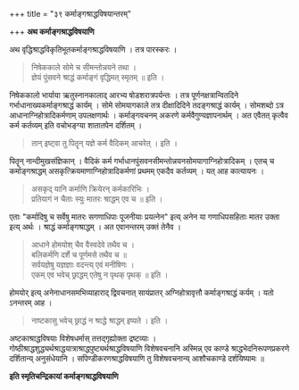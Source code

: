 +++
title = "३९ कर्माङ्गश्राद्धविषयान्तरम्"

+++
**अथ कर्माङ्गश्राद्धविषयाणि**

अथ वृद्धिश्राद्धविकृतिभूतकर्माङ्गश्राद्धविषयाणि । तत्र पारस्करः ।

> निषेककाले सोमे च सीमन्तोन्नयने तथा ।  
> ज्ञेयं पुंसवने श्राद्धं कर्माङ्गं वृद्धिमत् स्मृतम् ॥ इति ।

निषेककालो भार्याया ऋतुस्नानकालाद् आरभ्य षोडशरात्रपर्यन्तः । तत्र पूर्णनक्षत्रान्वितदिने गर्भाधानाख्यकर्माङ्गश्राद्धं कार्यम् । सोमे सोमयागकाले तत्र दीक्षादिदिने तदङ्गश्राद्धं कार्यम् । सोमशब्दो ऽत्र आधानाग्निहोत्रादिकर्मणाम् उपलक्षणार्थः । कर्माङ्गवचनम् अकरणे कर्मवैगुण्यज्ञापनार्थम् । अत एवैतत् कृत्वैव कर्म कर्तव्यम् इति वचोभङ्ग्या शातातपेन दर्शितम् ।

> तान् इष्ट्वा तु पितॄन् यज्ञे कर्म वैदिकम् आचरेत् । इति ।

पितॄन् नान्दीमुखसंज्ञिकान् । वैदिकं कर्म गर्भाधानपुंसवनसीमन्तोन्नयनसोमयागाग्निहोत्रादिकम् । एतच् च कर्माङ्गश्राद्धम् असकृत्क्रियमाणाग्निहोत्रादिकर्मणां प्रथमम् एकदैव कर्तव्यम् । यत् आह कात्यायनः ।

> असकृद् यानि कर्माणि क्रियेरन् कर्मकारिभिः ।  
> प्रतियागं न चैताः स्युः मातरः श्राद्धम् एव च ॥ इति ।

एताः "कर्मादिषु च सर्वेषु मातरः सगणाधिपाः पूजनीयाः प्रयत्नेन" इत्य् अनेन या गणाधिपसहिताः मातर उक्ता इत्य् अर्थः । श्राद्धं कर्माङ्गश्राद्धम् । अत एवानन्तरम् उक्तं तेनैव ।

> आधाने होमयोश् चैव वैस्वदेवे तथैव च ।  
> बलिकर्मणि दर्शे च पूर्णमसे तथैव च ॥  
> सर्वयज्ञेषु यज्ञज्ञाः वदन्त्य् एवं मनीषिणः ।  
> एकम् एव भवेच् छ्राद्धम् एतेषु न पृथक् पृथक् ॥ इति ।

होमयोर् इत्य् अनेनाधानसमभिव्याहाराद् द्विवचनात् सायंप्रातर् अग्निहोत्रावृत्तौ कर्माङ्गश्राद्धं कर्यम् । यतो ऽनन्तरम् आह ।

> नाष्टकासु भवेच् छ्राद्धं न श्राद्धे श्राद्धम् इष्यते । इति ।

अष्टकाश्राद्धविषयाः विशेषधर्मास् तत्तद्गृह्योक्ता द्रष्टव्याः । गोष्ठीश्राद्धशुद्ध्यर्थश्राद्धयात्राश्राद्धपुष्ट्यर्थश्राद्धविषयाणि विशेषवचनानि अस्मिन्न् एव काण्डे श्राद्धभेदनिरूपणप्रकरणे दर्शितान्य् अनुसंधेयानि । सपिण्डीकरणश्राद्धविषयाणि तु विशेषवचनान्य् आशौचकाण्डे दर्शयिष्यामः ॥

**इति स्मृतिचन्द्रिकायां कर्माङ्गश्राद्धविषयाणि**
